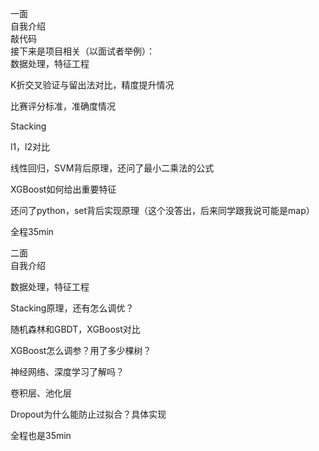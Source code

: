 一面  
自我介绍  
敲代码  
接下来是项目相关（以面试者举例）：  
数据处理，特征工程  

K折交叉验证与留出法对比，精度提升情况  

比赛评分标准，准确度情况  

Stacking  

l1，l2对比  

线性回归，SVM背后原理，还问了最小二乘法的公式  

XGBoost如何给出重要特征  

还问了python，set背后实现原理（这个没答出，后来同学跟我说可能是map）  

全程35min  

二面  
自我介绍  

数据处理，特征工程  

Stacking原理，还有怎么调优？  

随机森林和GBDT，XGBoost对比  

XGBoost怎么调参？用了多少棵树？  

神经网络、深度学习了解吗？  

卷积层、池化层  

Dropout为什么能防止过拟合？具体实现  

全程也是35min  

